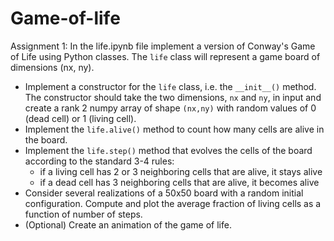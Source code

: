 # Game-of-life
Assignment 1: In the life.ipynb file implement a version of Conway's Game of Life using Python classes. The `life` class will represent a game board of dimensions (nx, ny). 
* Implement a constructor for the `life` class, i.e. the `__init__()` method. The constructor should take the two dimensions, `nx` and `ny`, in input and create a rank 2 numpy array of shape `(nx,ny)` with random values of 0 (dead cell) or 1 (living cell).
* Implement the `life.alive()` method to count how many cells are alive in the board.
* Implement the `life.step()` method that evolves the cells of the board according to the standard 3-4 rules: 
    * if a living cell has 2 or 3 neighboring cells that are alive, it stays alive
    * if a dead cell has 3 neighboring cells that are alive, it becomes alive
* Consider several realizations of a 50x50 board with a random initial configuration. Compute and plot the average fraction of living cells as a function of number of steps. 
* (Optional) Create an animation of the game of life.

